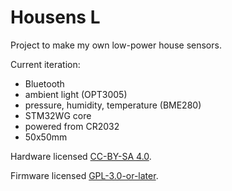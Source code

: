 # Housens L

Project to make my own low-power house sensors.

Current iteration:
- Bluetooth
- ambient light (OPT3005)
- pressure, humidity, temperature (BME280)
- STM32WG core
- powered from CR2032
- 50x50mm

Hardware licensed [CC-BY-SA 4.0](https://creativecommons.org/licenses/by-sa/4.0/).

Firmware licensed [GPL-3.0-or-later](https://opensource.org/license/gpl-3-0).

